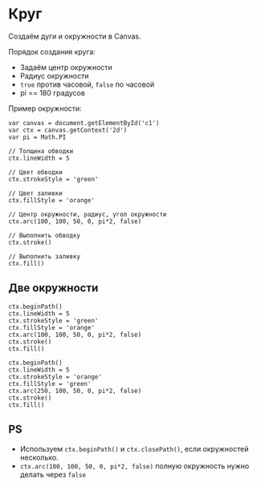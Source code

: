 # Круг
Создаём дуги и окружности в Canvas.

Порядок создания круга:
* Задаём центр окружности
* Радиус окружности
* `true` против часовой, `false` по часовой
* pi == 180 градусов

Пример окружности:

    var canvas = document.getElementById('c1')
    var ctx = canvas.getContext('2d')
    var pi = Math.PI

    // Толщина обводки
    ctx.lineWidth = 5

    // Цвет обводки
    ctx.strokeStyle = 'green'

    // Цвет заливки
    ctx.fillStyle = 'orange'

    // Центр окружности, радиус, угол окружности
    ctx.arc(100, 100, 50, 0, pi*2, false)

    // Выполнить обводку
    ctx.stroke()

    // Выполнить заливку
    ctx.fill()

## Две окружности

    ctx.beginPath()
    ctx.lineWidth = 5
    ctx.strokeStyle = 'green'
    ctx.fillStyle = 'orange'
    ctx.arc(100, 100, 50, 0, pi*2, false)
    ctx.stroke()
    ctx.fill()

    ctx.beginPath()
    ctx.lineWidth = 5
    ctx.strokeStyle = 'orange'
    ctx.fillStyle = 'green'
    ctx.arc(250, 100, 50, 0, pi*2, false)
    ctx.stroke()
    ctx.fill()

## PS
* Используем `ctx.beginPath()` и `ctx.closePath()`, если окружностей несколько.
* `ctx.arc(100, 100, 50, 0, pi*2, false)` полную окружность нужно делать через `false`

